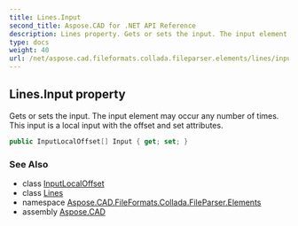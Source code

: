 ```yaml
---
title: Lines.Input
second_title: Aspose.CAD for .NET API Reference
description: Lines property. Gets or sets the input. The input element may occur any number of times. This input is a local input with the offset and set attributes
type: docs
weight: 40
url: /net/aspose.cad.fileformats.collada.fileparser.elements/lines/input/
---
```

## Lines.Input property

Gets or sets the input. The input element may occur any number of times. This input is a local input with the offset and set attributes.

```csharp
public InputLocalOffset[] Input { get; set; }
```

### See Also

* class [InputLocalOffset](../../inputlocaloffset/)
* class [Lines](../)
* namespace [Aspose.CAD.FileFormats.Collada.FileParser.Elements](../../lines/)
* assembly [Aspose.CAD](../../../)


